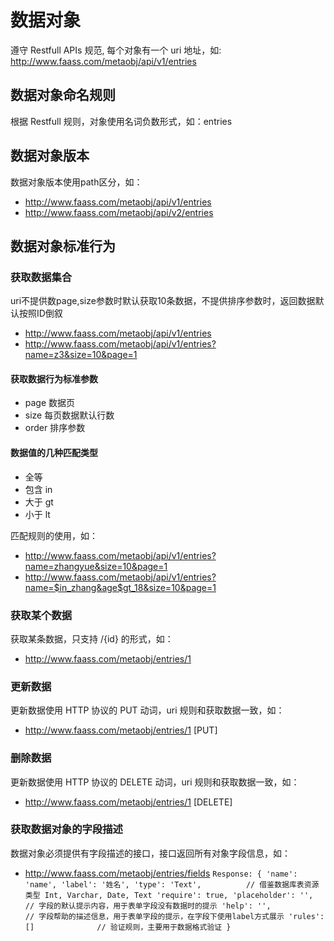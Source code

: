 
# 数据对象
遵守 Restfull APIs 规范, 每个对象有一个 uri 地址，如: http://www.faass.com/metaobj/api/v1/entries

## 数据对象命名规则
根据 Restfull 规则，对象使用名词负数形式，如：entries

## 数据对象版本
数据对象版本使用path区分，如：
* http://www.faass.com/metaobj/api/v1/entries
* http://www.faass.com/metaobj/api/v2/entries

## 数据对象标准行为
### 获取数据集合

uri不提供数page,size参数时默认获取10条数据，不提供排序参数时，返回数据默认按照ID倒叙
* http://www.faass.com/metaobj/api/v1/entries
* http://www.faass.com/metaobj/api/v1/entries?name=z3&size=10&page=1

#### 获取数据行为标准参数
* page 数据页
* size 每页数据默认行数
* order 排序参数

#### 数据值的几种匹配类型
* 全等 
* 包含 in
* 大于 gt
* 小于 lt

匹配规则的使用，如：
* http://www.faass.com/metaobj/api/v1/entries?name=zhangyue&size=10&page=1
* http://www.faass.com/metaobj/api/v1/entries?name=$in_zhang&age$gt_18&size=10&page=1

### 获取某个数据
获取某条数据，只支持 /{id} 的形式，如：
* http://www.faass.com/metaobj/entries/1

### 更新数据
更新数据使用 HTTP 协议的 PUT 动词，uri 规则和获取数据一致，如：
* http://www.faass.com/metaobj/entries/1 [PUT]

### 删除数据
更新数据使用 HTTP 协议的 DELETE 动词，uri 规则和获取数据一致，如：
* http://www.faass.com/metaobj/entries/1 [DELETE]

### 获取数据对象的字段描述
数据对象必须提供有字段描述的接口，接口返回所有对象字段信息，如：
* http://www.faass.com/metaobj/entries/fields
`
Response:
{
  'name': 'name',
  'label': '姓名',
  'type': 'Text',          // 借鉴数据库表资源类型 Int, Varchar, Date, Text
  'require': true,
  'placeholder': '',       // 字段的默认提示内容，用于表单字段没有数据时的提示
  'help': '',              // 字段帮助的描述信息，用于表单字段的提示，在字段下使用label方式展示
  'rules': []              // 验证规则，主要用于数据格式验证
}
`
